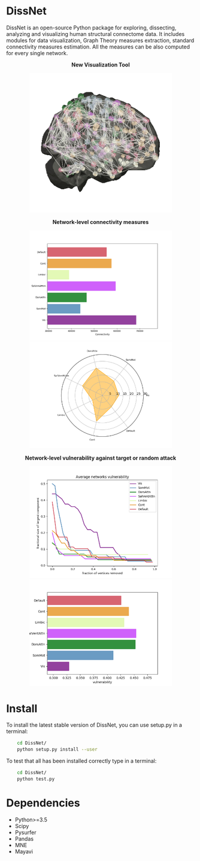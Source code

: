 # DissNet

DissNet is an open-source Python package for exploring, dissecting, analyzing
and visualizing human structural connectome data. It includes modules for data
visualization, Graph Theory measures extraction, standard connectivity measures
estimation. All the measures can be also computed for every single network.

<p align="center">
    <b>New Visualization Tool</b>
</p>  
<p align="center">
    <img src="https://github.com/Davi1990/DissNet/blob/main/docs/video_unscreen.gif" width="380"/>
</p>

<p align="center">
    <b>Network-level connectivity measures</b>
</p>
<p align="center">
    <img src="https://github.com/Davi1990/DissNet/blob/main/docs/network.png" width="380"/> <img src="https://github.com/Davi1990/DissNet/blob/main/docs/spider_plot.png" width="380"/>
</p>

<p align="center">
    <b>Network-level vulnerability against target or random attack</b>
</p>
<p align="center">
    <img src="https://github.com/Davi1990/DissNet/blob/main/docs/resilience_net.png" width="380"/> <img src="https://github.com/Davi1990/DissNet/blob/main/docs/vulnerability_net.png" width="380"/>
</p>


# Install
To install the latest stable version of DissNet, you can use setup.py in a terminal:

```bash
    cd DissNet/
    python setup.py install --user
```

To test that all has been installed correctly type in a terminal:

```bash
    cd DissNet/
    python test.py
```


# Dependencies
- Python>=3.5
- Scipy
- Pysurfer
- Pandas
- MNE
- Mayavi
